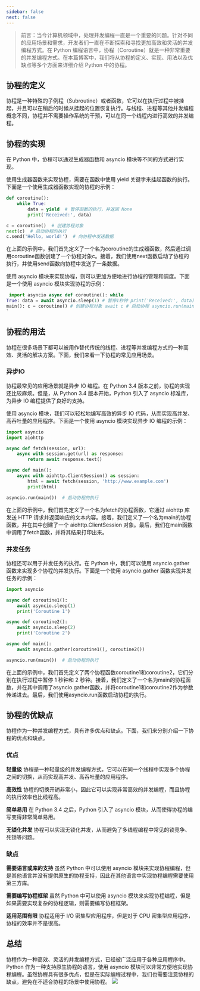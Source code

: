 ```yaml
---
sidebar: false
next: false
---
```

<BlogInfo/>






> 前言：当今计算机领域中，处理并发编程一直是一个重要的问题。针对不同的应用场景和需求，开发者们一直在不断探索和寻找更加高效和灵活的并发编程方式。在
> Python
> 编程语言中，协程（Coroutine）就是一种非常重要的并发编程方式。在本篇博客中，我们将从协程的定义、实现、用法以及优缺点等多个方面来详细介绍
> Python 中的协程。

## 协程的定义

协程是一种特殊的子例程（Subroutine）或者函数，它可以在执行过程中被挂起，并且可以在稍后的时候从挂起的位置恢复执行。与线程、进程等其他并发编程概念不同，协程并不需要操作系统的干预，可以在同一个线程内进行高效的并发编程。

## 协程的实现
在 Python 中，协程可以通过生成器函数和 asyncio 模块等不同的方式进行实现。

使用生成器函数来实现协程，需要在函数中使用 yield 关键字来挂起函数的执行。下面是一个使用生成器函数实现的协程的示例：

```python
def coroutine():
    while True:
        data = yield  # 暂停函数的执行，并返回 None
        print('Received:', data)

c = coroutine()  # 创建协程对象
next(c)  # 启动协程的执行
c.send('Hello, world!')  # 向协程中发送数据
```
在上面的示例中，我们首先定义了一个名为coroutine的生成器函数，然后通过调用coroutine函数创建了一个协程对象c。接着，我们使用next函数启动了协程的执行，并使用send函数向协程中发送了一条数据。

使用 asyncio 模块来实现协程，则可以更加方便地进行协程的管理和调度。下面是一个使用 asyncio 模块实现协程的示例：

```python
 import asyncio async def coroutine(): while
True: data = await asyncio.sleep(1) # 暂停1秒钟 print('Received:', data) async def
main(): c = coroutine() # 创建协程对象 await c # 启动协程 asyncio.run(main()) # 启动协程的执行
`
```
## 协程的用法

协程在很多场景下都可以被用作替代传统的线程、进程等并发编程方式的一种高效、灵活的解决方案。下面，我们来看一下协程的常见应用场景。

### 异步IO
协程最常见的应用场景就是异步 IO 编程。在 Python 3.4 版本之前，协程的实现还比较麻烦。但是，从 Python 3.4 版本开始，Python 引入了 asyncio 标准库，为异步 IO 编程提供了良好的支持。

使用 asyncio 模块，我们可以轻松地编写高效的异步 IO 代码，从而实现高并发、高吞吐量的应用程序。下面是一个使用 asyncio 模块实现异步 IO 编程的示例：

```python
import asyncio
import aiohttp

async def fetch(session, url):
    async with session.get(url) as response:
        return await response.text()

async def main():
    async with aiohttp.ClientSession() as session:
        html = await fetch(session, 'http://www.example.com')
        print(html)

asyncio.run(main())  # 启动协程的执行
```
在上面的示例中，我们首先定义了一个名为fetch的协程函数，它通过 aiohttp 库发送 HTTP 请求并返回响应的文本内容。接着，我们定义了一个名为main的协程函数，并在其中创建了一个 aiohttp.ClientSession 对象。最后，我们在main函数中调用了fetch函数，并将其结果打印出来。

### 并发任务
协程还可以用于并发任务的执行。在 Python 中，我们可以使用 asyncio.gather 函数来实现多个协程的并发执行。下面是一个使用 asyncio.gather 函数实现并发任务的示例：

```python
import asyncio

async def coroutine1():
    await asyncio.sleep(1)
    print('Coroutine 1')

async def coroutine2():
    await asyncio.sleep(2)
    print('Coroutine 2')

async def main():
    await asyncio.gather(coroutine1(), coroutine2())

asyncio.run(main())  # 启动协程的执行
```

在上面的示例中，我们首先定义了两个协程函数coroutine1和coroutine2，它们分别在执行过程中暂停 1 秒钟和 2 秒钟。接着，我们定义了一个名为main的协程函数，并在其中调用了asyncio.gather函数，并将coroutine1和coroutine2作为参数传递进去。最后，我们使用asyncio.run函数启动协程的执行。

## 协程的优缺点

协程作为一种并发编程方式，具有许多优点和缺点。下面，我们来分别介绍一下协程的优点和缺点。

### 优点

**轻量级**
协程是一种轻量级的并发编程方式，它可以在同一个线程中实现多个协程之间的切换，从而实现高并发、高吞吐量的应用程序。

**高效性**
协程的切换开销非常小，因此它可以实现非常高效的并发编程，而且协程的执行效率也比线程高。

**简单易用**
在 Python 3.4 之后，Python 引入了 asyncio 模块，从而使得协程的编写变得非常简单易用。

**无锁化并发**
协程可以实现无锁化并发，从而避免了多线程编程中常见的锁竞争、死锁等问题。

### 缺点

**需要语言或库的支持**
虽然 Python 中可以使用 asyncio 模块来实现协程编程，但是其他语言并没有提供原生的协程支持，因此在其他语言中实现协程编程需要使用第三方库。

**需要编写协程框架**
虽然 Python 中可以使用 asyncio 模块来实现协程编程，但是如果需要实现复杂的协程逻辑，则需要编写协程框架。

**适用范围有限**
协程适用于 I/O 密集型应用程序，但是对于 CPU 密集型应用程序，协程的效率并不是很高。

## 总结
协程作为一种高效、灵活的并发编程方式，已经被广泛应用于各种应用程序中。Python 作为一种支持原生协程的语言，使用 asyncio 模块可以非常方便地实现协程编程。虽然协程具有很多优点，但是在实际编程过程中，我们也需要注意协程的缺点，避免在不适合协程的场景中使用协程。
![](http://www.lll.plus/media/image/2023/04/13/%E5%B1%8F%E5%B9%95%E6%88%AA%E5%9B%BE_2023-04-13_230145.7c7ff1e0da0d11ed99717d68a677f7be.png)






<ActionBox />
        
<style>#top-box {margin-top:0.5rem!important;}</style>